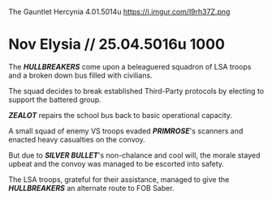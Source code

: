 The Gauntlet
Hercynia
4.01.5014u
https://i.imgur.com/l9rh37Z.png

# Nov Elysia // 25.04.5016u 1000

The ***HULLBREAKERS*** come upon a beleaguered squadron of LSA troops and a broken down bus filled with civilians.

The squad decides to break established Third-Party protocols by electing to support the battered group. 

***ZEALOT*** repairs the school bus back to basic operational capacity.

A small squad of enemy VS troops evaded ***PRIMROSE***'s scanners and enacted heavy casualties on the convoy.

But due to ***SILVER BULLET***'s non-chalance and cool will, the morale stayed upbeat and the convoy was managed to be escorted into safety.

The LSA troops, grateful for their assistance, managed to give the ***HULLBREAKERS*** an alternate route to FOB Saber.
